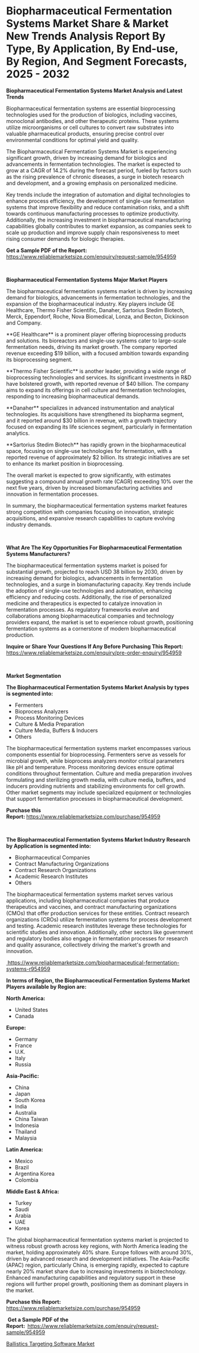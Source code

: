 <p><h1>Biopharmaceutical Fermentation Systems Market Share & Market New Trends Analysis Report By Type, By Application, By End-use, By Region, And Segment Forecasts, 2025 - 2032</h1></p><p><strong>Biopharmaceutical Fermentation Systems Market Analysis and Latest Trends</strong></p>
<p><p>Biopharmaceutical fermentation systems are essential bioprocessing technologies used for the production of biologics, including vaccines, monoclonal antibodies, and other therapeutic proteins. These systems utilize microorganisms or cell cultures to convert raw substrates into valuable pharmaceutical products, ensuring precise control over environmental conditions for optimal yield and quality.</p><p>The Biopharmaceutical Fermentation Systems Market is experiencing significant growth, driven by increasing demand for biologics and advancements in fermentation technologies. The market is expected to grow at a CAGR of 14.2% during the forecast period, fueled by factors such as the rising prevalence of chronic diseases, a surge in biotech research and development, and a growing emphasis on personalized medicine. </p><p>Key trends include the integration of automation and digital technologies to enhance process efficiency, the development of single-use fermentation systems that improve flexibility and reduce contamination risks, and a shift towards continuous manufacturing processes to optimize productivity. Additionally, the increasing investment in biopharmaceutical manufacturing capabilities globally contributes to market expansion, as companies seek to scale up production and improve supply chain responsiveness to meet rising consumer demands for biologic therapies.</p></p>
<p><strong>Get a Sample PDF of the Report:&nbsp;</strong> <a href="https://www.reliablemarketsize.com/enquiry/request-sample/954959?utm_campaign=3104&utm_medium=2&utm_source=Github&utm_content=ia&utm_term=07032025&utm_id=biopharmaceutical-fermentation-systems">https://www.reliablemarketsize.com/enquiry/request-sample/954959</a></p>
<p>&nbsp;</p>
<p><strong>Biopharmaceutical Fermentation Systems Major Market Players</strong></p>
<p><p>The biopharmaceutical fermentation systems market is driven by increasing demand for biologics, advancements in fermentation technologies, and the expansion of the biopharmaceutical industry. Key players include GE Healthcare, Thermo Fisher Scientific, Danaher, Sartorius Stedim Biotech, Merck, Eppendorf, Roche, Nova Biomedical, Lonza, and Becton, Dickinson and Company.</p><p>**GE Healthcare** is a prominent player offering bioprocessing products and solutions. Its bioreactors and single-use systems cater to large-scale fermentation needs, driving its market growth. The company reported revenue exceeding $19 billion, with a focused ambition towards expanding its bioprocessing segment.</p><p>**Thermo Fisher Scientific** is another leader, providing a wide range of bioprocessing technologies and services. Its significant investments in R&D have bolstered growth, with reported revenue of $40 billion. The company aims to expand its offerings in cell culture and fermentation technologies, responding to increasing biopharmaceutical demands.</p><p>**Danaher** specializes in advanced instrumentation and analytical technologies. Its acquisitions have strengthened its biopharma segment, and it reported around $30 billion in revenue, with a growth trajectory focused on expanding its life sciences segment, particularly in fermentation analytics.</p><p>**Sartorius Stedim Biotech** has rapidly grown in the biopharmaceutical space, focusing on single-use technologies for fermentation, with a reported revenue of approximately $2 billion. Its strategic initiatives are set to enhance its market position in bioprocessing.</p><p>The overall market is expected to grow significantly, with estimates suggesting a compound annual growth rate (CAGR) exceeding 10% over the next five years, driven by increased biomanufacturing activities and innovation in fermentation processes.</p><p>In summary, the biopharmaceutical fermentation systems market features strong competition with companies focusing on innovation, strategic acquisitions, and expansive research capabilities to capture evolving industry demands.</p></p>
<p>&nbsp;</p>
<p><strong>What Are The Key Opportunities For Biopharmaceutical Fermentation Systems Manufacturers?</strong></p>
<p><p>The biopharmaceutical fermentation systems market is poised for substantial growth, projected to reach USD 38 billion by 2030, driven by increasing demand for biologics, advancements in fermentation technologies, and a surge in biomanufacturing capacity. Key trends include the adoption of single-use technologies and automation, enhancing efficiency and reducing costs. Additionally, the rise of personalized medicine and therapeutics is expected to catalyze innovation in fermentation processes. As regulatory frameworks evolve and collaborations among biopharmaceutical companies and technology providers expand, the market is set to experience robust growth, positioning fermentation systems as a cornerstone of modern biopharmaceutical production.</p></p>
<p><strong>Inquire or Share Your Questions If Any Before Purchasing This Report:</strong> <a href="https://www.reliablemarketsize.com/enquiry/pre-order-enquiry/954959?utm_campaign=3104&utm_medium=2&utm_source=Github&utm_content=ia&utm_term=07032025&utm_id=biopharmaceutical-fermentation-systems">https://www.reliablemarketsize.com/enquiry/pre-order-enquiry/954959</a></p>
<p>&nbsp;</p>
<p><strong>Market Segmentation</strong></p>
<p><strong>The Biopharmaceutical Fermentation Systems Market Analysis by types is segmented into:</strong></p>
<p><ul><li>Fermenters</li><li>Bioprocess Analyzers</li><li>Process Monitoring Devices</li><li>Culture & Media Preparation</li><li>Culture Media, Buffers & Inducers</li><li>Others</li></ul></p>
<p><p>The biopharmaceutical fermentation systems market encompasses various components essential for bioprocessing. Fermenters serve as vessels for microbial growth, while bioprocess analyzers monitor critical parameters like pH and temperature. Process monitoring devices ensure optimal conditions throughout fermentation. Culture and media preparation involves formulating and sterilizing growth media, with culture media, buffers, and inducers providing nutrients and stabilizing environments for cell growth. Other market segments may include specialized equipment or technologies that support fermentation processes in biopharmaceutical development.</p></p>
<p><strong>Purchase this Report:&nbsp;</strong><a href="https://www.reliablemarketsize.com/purchase/954959?utm_campaign=3104&utm_medium=2&utm_source=Github&utm_content=ia&utm_term=07032025&utm_id=biopharmaceutical-fermentation-systems">https://www.reliablemarketsize.com/purchase/954959</a></p>
<p>&nbsp;</p>
<p><strong>The Biopharmaceutical Fermentation Systems Market Industry Research by Application is segmented into:</strong></p>
<p><ul><li>Biopharmaceutical Companies</li><li>Contract Manufacturing Organizations</li><li>Contract Research Organizations</li><li>Academic Research Institutes</li><li>Others</li></ul></p>
<p><p>The biopharmaceutical fermentation systems market serves various applications, including biopharmaceutical companies that produce therapeutics and vaccines, and contract manufacturing organizations (CMOs) that offer production services for these entities. Contract research organizations (CROs) utilize fermentation systems for process development and testing. Academic research institutes leverage these technologies for scientific studies and innovation. Additionally, other sectors like government and regulatory bodies also engage in fermentation processes for research and quality assurance, collectively driving the market's growth and innovation.</p></p>
<p><a href="https://www.reliablemarketsize.com/biopharmaceutical-fermentation-systems-r954959?utm_campaign=3104&utm_medium=2&utm_source=Github&utm_content=ia&utm_term=07032025&utm_id=biopharmaceutical-fermentation-systems">&nbsp;https://www.reliablemarketsize.com/biopharmaceutical-fermentation-systems-r954959</a></p>
<p><strong>In terms of Region, the Biopharmaceutical Fermentation Systems Market Players available by Region are:</strong></p>
<p>
    <p> <strong> North America: </strong>
        <ul>
            <li>United States</li>
            <li>Canada</li>
        </ul>
        </p> 
    <p> <strong> Europe: </strong>
        <ul>
            <li>Germany</li>
            <li>France</li>
            <li>U.K.</li>
            <li>Italy</li>
            <li>Russia</li>
        </ul>
        </p> 
    <p> <strong> Asia-Pacific: </strong>
        <ul>
            <li>China</li>
            <li>Japan</li>
            <li>South Korea</li>
            <li>India</li>
            <li>Australia</li>
            <li>China Taiwan</li>
            <li>Indonesia</li>
            <li>Thailand</li>
            <li>Malaysia</li>
        </ul>
        </p> 
    <p> <strong> Latin America: </strong>
        <ul>
            <li>Mexico</li>
            <li>Brazil</li>
            <li>Argentina Korea</li>
            <li>Colombia</li>
        </ul>
        </p> 
    <p> <strong> Middle East & Africa: </strong>
        <ul>
            <li>Turkey</li>
            <li>Saudi</li>
            <li>Arabia</li>
            <li>UAE</li>
            <li>Korea</li>
        </ul>
    </p>
    </p>
<p><p>The global biopharmaceutical fermentation systems market is projected to witness robust growth across key regions, with North America leading the market, holding approximately 40% share. Europe follows with around 30%, driven by advanced research and development initiatives. The Asia-Pacific (APAC) region, particularly China, is emerging rapidly, expected to capture nearly 20% market share due to increasing investments in biotechnology. Enhanced manufacturing capabilities and regulatory support in these regions will further propel growth, positioning them as dominant players in the market.</p></p>
<p><strong>Purchase this Report: </strong><a href="https://www.reliablemarketsize.com/purchase/954959?utm_campaign=3104&utm_medium=2&utm_source=Github&utm_content=ia&utm_term=07032025&utm_id=biopharmaceutical-fermentation-systems">https://www.reliablemarketsize.com/purchase/954959</a></p>
<p>&nbsp;<strong>Get a Sample PDF of the Report:&nbsp;&nbsp;</strong><a href="https://www.reliablemarketsize.com/enquiry/request-sample/954959?utm_campaign=3104&utm_medium=2&utm_source=Github&utm_content=ia&utm_term=07032025&utm_id=biopharmaceutical-fermentation-systems">https://www.reliablemarketsize.com/enquiry/request-sample/954959</a></p>
<p><strong></strong></p>
<p><p><a href="https://github.com/genayziben/Market-Research-Report-List-1/blob/main/ballistics-targeting-software-market.md?utm_campaign=3104&utm_medium=2&utm_source=Github&utm_content=ia&utm_term=07032025&utm_id=biopharmaceutical-fermentation-systems">Ballistics Targeting Software Market</a></p></p>